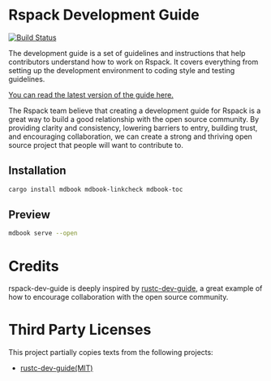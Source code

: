 # Rspack Development Guide

[![Build Status][ci-badge]][ci-url]

[ci-badge]: https://github.com/web-infra-dev/rspack-dev-guide/actions/workflows/ci.yml/badge.svg?event=push&branch=main
[ci-url]: https://github.com/web-infra-dev/rspack-dev-guide/actions/workflows/ci.yml?query=event%3Apush+branch%3Amain

The development guide is a set of guidelines and instructions that help contributors understand how to work on Rspack. It covers everything from setting up the development environment to coding style and testing guidelines.

[You can read the latest version of the guide here.][book-url]

[book-url]: https://web-infra-dev.github.io/rspack-dev-guide/

The Rspack team believe that creating a development guide for Rspack is a great way to build a good relationship with the open source community. By providing clarity and consistency, lowering barriers to entry, building trust, and encouraging collaboration, we can create a strong and thriving open source project that people will want to contribute to.

## Installation

```bash
cargo install mdbook mdbook-linkcheck mdbook-toc
```

## Preview

```bash
mdbook serve --open
```

# Credits

rspack-dev-guide is deeply inspired by [rustc-dev-guide](https://github.com/rust-lang/rustc-dev-guide), a great example of how to encourage collaboration with the open source community.

# Third Party Licenses

This project partially copies texts from the following projects:

- [rustc-dev-guide(MIT)](https://github.com/rust-lang/rustc-dev-guide)

